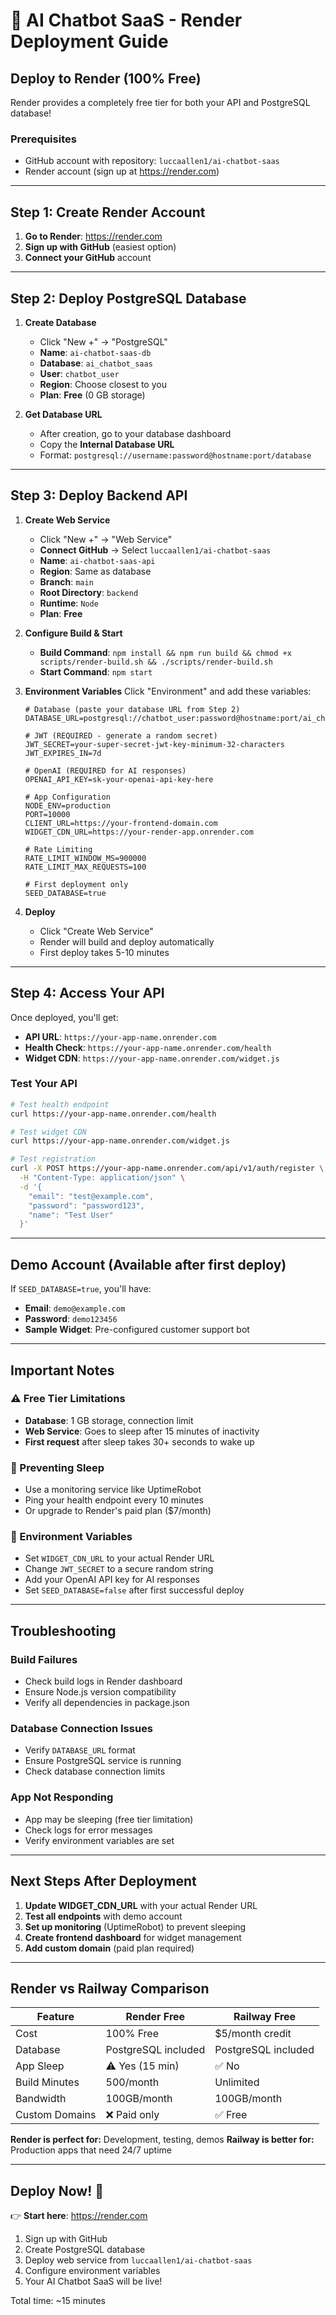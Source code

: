 # 🚀 AI Chatbot SaaS - Render Deployment Guide

## Deploy to Render (100% Free)

Render provides a completely free tier for both your API and PostgreSQL database!

### Prerequisites
- GitHub account with repository: `luccaallen1/ai-chatbot-saas`
- Render account (sign up at https://render.com)

---

## Step 1: Create Render Account

1. **Go to Render**: https://render.com
2. **Sign up with GitHub** (easiest option)
3. **Connect your GitHub** account

---

## Step 2: Deploy PostgreSQL Database

1. **Create Database**
   - Click "New +" → "PostgreSQL"
   - **Name**: `ai-chatbot-saas-db`
   - **Database**: `ai_chatbot_saas`
   - **User**: `chatbot_user`
   - **Region**: Choose closest to you
   - **Plan**: **Free** (0 GB storage)

2. **Get Database URL**
   - After creation, go to your database dashboard
   - Copy the **Internal Database URL**
   - Format: `postgresql://username:password@hostname:port/database`

---

## Step 3: Deploy Backend API

1. **Create Web Service**
   - Click "New +" → "Web Service"
   - **Connect GitHub** → Select `luccaallen1/ai-chatbot-saas`
   - **Name**: `ai-chatbot-saas-api`
   - **Region**: Same as database
   - **Branch**: `main`
   - **Root Directory**: `backend`
   - **Runtime**: `Node`
   - **Plan**: **Free**

2. **Configure Build & Start**
   - **Build Command**: `npm install && npm run build && chmod +x scripts/render-build.sh && ./scripts/render-build.sh`
   - **Start Command**: `npm start`

3. **Environment Variables**
   Click "Environment" and add these variables:

   ```env
   # Database (paste your database URL from Step 2)
   DATABASE_URL=postgresql://chatbot_user:password@hostname:port/ai_chatbot_saas

   # JWT (REQUIRED - generate a random secret)
   JWT_SECRET=your-super-secret-jwt-key-minimum-32-characters
   JWT_EXPIRES_IN=7d

   # OpenAI (REQUIRED for AI responses)
   OPENAI_API_KEY=sk-your-openai-api-key-here

   # App Configuration
   NODE_ENV=production
   PORT=10000
   CLIENT_URL=https://your-frontend-domain.com
   WIDGET_CDN_URL=https://your-render-app.onrender.com

   # Rate Limiting
   RATE_LIMIT_WINDOW_MS=900000
   RATE_LIMIT_MAX_REQUESTS=100

   # First deployment only
   SEED_DATABASE=true
   ```

4. **Deploy**
   - Click "Create Web Service"
   - Render will build and deploy automatically
   - First deploy takes 5-10 minutes

---

## Step 4: Access Your API

Once deployed, you'll get:
- **API URL**: `https://your-app-name.onrender.com`
- **Health Check**: `https://your-app-name.onrender.com/health`
- **Widget CDN**: `https://your-app-name.onrender.com/widget.js`

### Test Your API

```bash
# Test health endpoint
curl https://your-app-name.onrender.com/health

# Test widget CDN
curl https://your-app-name.onrender.com/widget.js

# Test registration
curl -X POST https://your-app-name.onrender.com/api/v1/auth/register \
  -H "Content-Type: application/json" \
  -d '{
    "email": "test@example.com", 
    "password": "password123",
    "name": "Test User"
  }'
```

---

## Demo Account (Available after first deploy)

If `SEED_DATABASE=true`, you'll have:
- **Email**: `demo@example.com`
- **Password**: `demo123456`
- **Sample Widget**: Pre-configured customer support bot

---

## Important Notes

### ⚠️ Free Tier Limitations
- **Database**: 1 GB storage, connection limit
- **Web Service**: Goes to sleep after 15 minutes of inactivity
- **First request** after sleep takes 30+ seconds to wake up

### 🔄 Preventing Sleep
- Use a monitoring service like UptimeRobot
- Ping your health endpoint every 10 minutes
- Or upgrade to Render's paid plan ($7/month)

### 🔧 Environment Variables
- Set `WIDGET_CDN_URL` to your actual Render URL
- Change `JWT_SECRET` to a secure random string
- Add your OpenAI API key for AI responses
- Set `SEED_DATABASE=false` after first successful deploy

---

## Troubleshooting

### Build Failures
- Check build logs in Render dashboard
- Ensure Node.js version compatibility
- Verify all dependencies in package.json

### Database Connection Issues
- Verify `DATABASE_URL` format
- Ensure PostgreSQL service is running
- Check database connection limits

### App Not Responding
- App may be sleeping (free tier limitation)
- Check logs for error messages
- Verify environment variables are set

---

## Next Steps After Deployment

1. **Update WIDGET_CDN_URL** with your actual Render URL
2. **Test all endpoints** with demo account
3. **Set up monitoring** (UptimeRobot) to prevent sleeping
4. **Create frontend dashboard** for widget management
5. **Add custom domain** (paid plan required)

---

## Render vs Railway Comparison

| Feature | Render Free | Railway Free |
|---------|-------------|--------------|
| Cost | 100% Free | $5/month credit |
| Database | PostgreSQL included | PostgreSQL included |
| App Sleep | ⚠️ Yes (15 min) | ✅ No |
| Build Minutes | 500/month | Unlimited |
| Bandwidth | 100GB/month | 100GB/month |
| Custom Domains | ❌ Paid only | ✅ Free |

**Render is perfect for:** Development, testing, demos
**Railway is better for:** Production apps that need 24/7 uptime

---

## Deploy Now! 🚀

👉 **Start here**: https://render.com
1. Sign up with GitHub
2. Create PostgreSQL database
3. Deploy web service from `luccaallen1/ai-chatbot-saas`
4. Configure environment variables
5. Your AI Chatbot SaaS will be live!

Total time: ~15 minutes